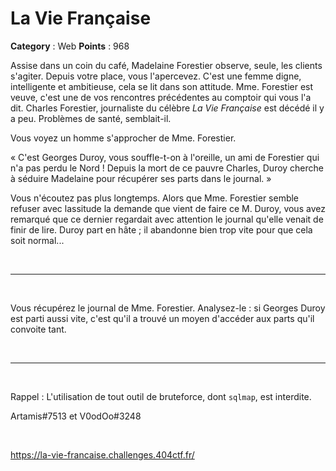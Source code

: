 # La Vie Française

**Category** : Web
**Points** : 968

Assise dans un coin du café, Madelaine Forestier observe, seule, les clients s'agiter. Depuis votre place, vous l'apercevez. C'est une femme digne, intelligente et ambitieuse, cela se lit dans son attitude. Mme. Forestier est veuve, c'est une de vos rencontres précédentes au comptoir qui vous l'a dit. Charles Forestier, journaliste du célèbre *La Vie Française* est décédé il y a peu. Problèmes de santé, semblait-il.

Vous voyez un homme s'approcher de Mme. Forestier. 

« C'est Georges Duroy, vous souffle-t-on à l'oreille, un ami de Forestier qui n'a pas perdu le Nord ! Depuis la mort de ce pauvre Charles, Duroy cherche à séduire Madelaine pour récupérer ses parts dans le journal. »

Vous n'écoutez pas plus longtemps. Alors que Mme. Forestier semble refuser avec lassitude la demande que vient de faire ce M. Duroy, vous avez remarqué que ce dernier regardait avec attention le journal qu'elle venait de finir de lire. Duroy part en hâte ; il abandonne bien trop vite pour que cela soit normal...

<p class="space">&nbsp;</p>

***

<p class="space">&nbsp;</p>

Vous récupérez le journal de Mme. Forestier. Analysez-le : si Georges Duroy est parti aussi vite, c'est qu'il a trouvé un moyen d'accéder aux parts qu'il convoite tant.

<p class="space">&nbsp;</p>

***
<p class="space">&nbsp;</p>

Rappel : L'utilisation de tout outil de bruteforce, dont `sqlmap`, est interdite.

<div class="author">Artamis#7513 et V0odOo#3248</div>

<p class="space">&nbsp;</p>

https://la-vie-francaise.challenges.404ctf.fr/



